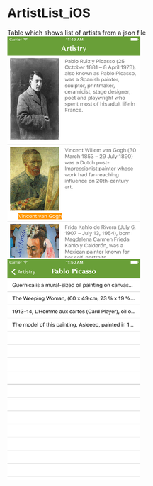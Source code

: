 # ArtistList_iOS
Table which shows list of artists from a json file
<img src="/ScreenShots/View1.png" width="300" height="500">
<img src="/ScreenShots/View2.png" width="300" height="500">
